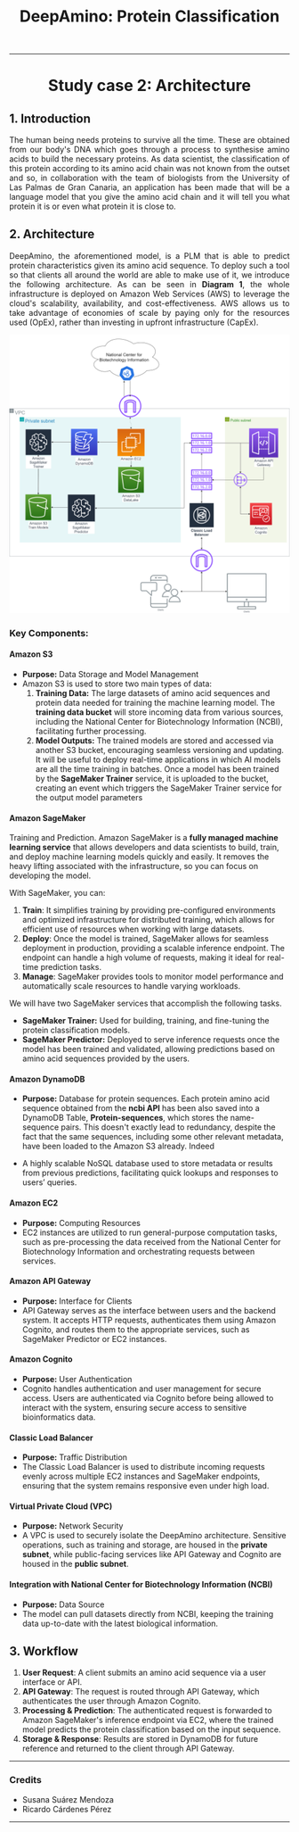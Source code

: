 <h1 align="center">DeepAmino: Protein Classification</h1>

<br>

<hr>
<h1 align="center">Study case 2: Architecture</h1>

## 1. Introduction

<p align="justify">
The human being needs proteins to survive all the time.  These are obtained from our body's DNA which goes through a process to synthesise amino acids to build the necessary proteins. As data scientist, the classification of this protein according to its amino acid chain was not known from the outset and so, in collaboration with the team of biologists from the University of Las Palmas de Gran Canaria, an application has been made that will be a language model that you give the amino acid chain and it will tell you what protein it is or even what protein it is close to.
</p>

## 2. Architecture

<p align="justify">
DeepAmino, the aforementioned model, is a PLM that is able to predict protein characteristics given its amino acid sequence. To deploy such a tool so that clients all around the world are able to make use of it, we introduce the following architecture. As can be seen in <b>Diagram 1</b>, the whole infrastructure is deployed on Amazon Web Services (AWS) to leverage the cloud's scalability, availability, and cost-effectiveness. AWS allows us to take advantage of economies of scale by paying only for the resources used (OpEx), rather than investing in upfront infrastructure (CapEx).
</p>

<p align="center">
<img src="images/diagram.png" width="600">
</p>

### Key Components:

#### **Amazon S3** 
- **Purpose:** Data Storage and Model Management  
- Amazon S3 is used to store two main types of data:
    1. **Training Data:** The large datasets of amino acid sequences and protein data needed for training the machine learning model. The **training data bucket** will store incoming data from various sources, including the National Center for Biotechnology Information (NCBI), facilitating further processing.
    2. **Model Outputs:** The trained models are stored and accessed via another S3 bucket, encouraging seamless versioning and updating. It will be useful to deploy real-time applications in which AI models are all the time training in batches. Once a model has been trained by the **SageMaker Trainer** service, it is uploaded to the bucket, creating an event which triggers the SageMaker Trainer service for the output model parameters

#### **Amazon SageMaker**
Training and Prediction. Amazon SageMaker is a **fully managed machine learning service** that allows developers and data scientists to build, train, and deploy machine learning models quickly and easily. It removes the heavy lifting associated with the infrastructure, so you can focus on developing the model. 

With SageMaker, you can:
1. **Train**: It simplifies training by providing pre-configured environments and optimized infrastructure for distributed training, which allows for efficient use of resources when working with large datasets.
2. **Deploy**: Once the model is trained, SageMaker allows for seamless deployment in production, providing a scalable inference endpoint. The endpoint can handle a high volume of requests, making it ideal for real-time prediction tasks.
3. **Manage**: SageMaker provides tools to monitor model performance and automatically scale resources to handle varying workloads.

We will have two SageMaker services that accomplish the following tasks.
- **SageMaker Trainer:** Used for building, training, and fine-tuning the protein classification models.
- **SageMaker Predictor:** Deployed to serve inference requests once the model has been trained and validated, allowing predictions based on amino acid sequences provided by the users.
    
#### **Amazon DynamoDB**
- **Purpose:** Database for protein sequences. Each protein amino acid sequence obtained from the **ncbi API** has been also saved into a DynamoDB Table, **Protein-sequences**, which stores the name-sequence pairs. This doesn't exactly lead to redundancy, despite the fact that the same sequences, including some other relevant metadata, have been loaded to the Amazon S3 already. Indeed

- A highly scalable NoSQL database used to store metadata or results from previous predictions, facilitating quick lookups and responses to users’ queries.

#### **Amazon EC2**
- **Purpose:** Computing Resources  
- EC2 instances are utilized to run general-purpose computation tasks, such as pre-processing the data received from the National Center for Biotechnology Information and orchestrating requests between services.
  
#### **Amazon API Gateway**
- **Purpose:** Interface for Clients  
- API Gateway serves as the interface between users and the backend system. It accepts HTTP requests, authenticates them using Amazon Cognito, and routes them to the appropriate services, such as SageMaker Predictor or EC2 instances.

#### **Amazon Cognito**
- **Purpose:** User Authentication  
- Cognito handles authentication and user management for secure access. Users are authenticated via Cognito before being allowed to interact with the system, ensuring secure access to sensitive bioinformatics data.

#### **Classic Load Balancer**
- **Purpose:** Traffic Distribution  
- The Classic Load Balancer is used to distribute incoming requests evenly across multiple EC2 instances and SageMaker endpoints, ensuring that the system remains responsive even under high load.

#### **Virtual Private Cloud (VPC)**
- **Purpose:** Network Security  
- A VPC is used to securely isolate the DeepAmino architecture. Sensitive operations, such as training and storage, are housed in the **private subnet**, while public-facing services like API Gateway and Cognito are housed in the **public subnet**.
  
#### **Integration with National Center for Biotechnology Information (NCBI)**
- **Purpose:** Data Source  
- The model can pull datasets directly from NCBI, keeping the training data up-to-date with the latest biological information.

## 3. Workflow

1. **User Request**: A client submits an amino acid sequence via a user interface or API.
2. **API Gateway**: The request is routed through API Gateway, which authenticates the user through Amazon Cognito.
3. **Processing & Prediction**: The authenticated request is forwarded to Amazon SageMaker's inference endpoint via EC2, where the trained model predicts the protein classification based on the input sequence.
4. **Storage & Response**: Results are stored in DynamoDB for future reference and returned to the client through API Gateway.

---

### Credits

- Susana Suárez Mendoza
- Ricardo Cárdenes Pérez
---
